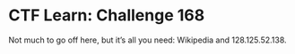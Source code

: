 # CTF Learn: Challenge 168
Not much to go off here, but it’s all you need: Wikipedia and 128.125.52.138.
